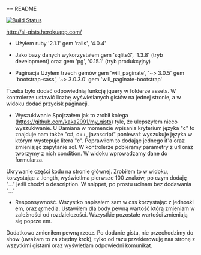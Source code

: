 == README

[![Build Status](https://travis-ci.org/leyas/rails-app.svg?branch=master)](https://travis-ci.org/leyas/rails-app)

http://sl-gists.herokuapp.com/


- Użyłem 
ruby '2.1.1'
gem 'rails', '4.0.4'


- Jako bazy danych wykorzystałem
gem 'sqlite3', '1.3.8' (tryb development)
oraz
gem 'pg', '0.15.1' (tryb produkcyjny)


- Paginacja
Użyłem trzech gemów
gem 'will_paginate', '~> 3.0.5'
gem 'bootstrap-sass', '~> 3.0.3.0'
gem 'will_paginate-bootstrap'

Trzeba było dodać odpowiednią funkcję jquery w folderze assets. W kontrolerze ustawić liczbę wyświetlanych gistów na jednej stronie, a w widoku dodać przycisk paginacji.



- Wyszukiwanie
Spojrzałem jak to zrobił kolega (https://github.com/kaka2991/my_gists) tyle, że ulepszyłem nieco wyszukiwanie. U Damiana w momencie wpisania kryterium języka "c" to znajduje nam także "c#, c++, javascript" ponieważ wyszukuje języka w którym wystepuje litera "c". Poprawiłem to dodając jednego if'a oraz zmieniając zapytanie sql. W kontrolerze pobieramy parametry z url oraz tworzymy z nich condition. W widoku wprowadzamy dane do formularza.

Ukrywanie części kodu na stronie głównej.
Zrobiłem to w widoku, korzystając z .length, wyświetlma pierwsze 100 znaków, po czym dodaję "..." jeśli chodzi o description. W snippet, po prostu ucinam bez dodawania "..."



- Responsywność.
Wszystko napisałem sam w css korzystając z jednoski em, oraz @media. Ustawiłem dla body pewną wartość którą zmieniam w zależności od rozdzielczości. Wszystkie pozostałe wartości zmieniają się poprze em.



Dodatkowo zmieniłem pewną rzecz. Po dodanie gista, nie przechodzimy do show (uważam to za zbędny krok), tylko od razu przekierowuję naa stronę z wszytkimi gistami oraz wyświetlam odpowiedni komunikat.

 

